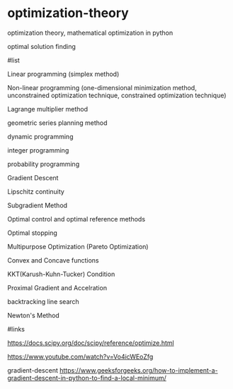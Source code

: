 # optimization-theory
optimization theory, mathematical optimization in python

optimal solution finding




#list

Linear programming (simplex method)

Non-linear programming (one-dimensional minimization method, unconstrained optimization technique, constrained optimization technique)

Lagrange multiplier method

geometric series planning method

dynamic programming

integer programming

probability programming

Gradient Descent

Lipschitz continuity

Subgradient Method

Optimal control and optimal reference methods

Optimal stopping

Multipurpose Optimization (Pareto Optimization)

Convex and Concave functions

KKT(Karush-Kuhn-Tucker) Condition

Proximal Gradient and Accelration

backtracking line search

Newton's Method



#links

https://docs.scipy.org/doc/scipy/reference/optimize.html

https://www.youtube.com/watch?v=Vo4icWEoZfg

gradient-descent
https://www.geeksforgeeks.org/how-to-implement-a-gradient-descent-in-python-to-find-a-local-minimum/
